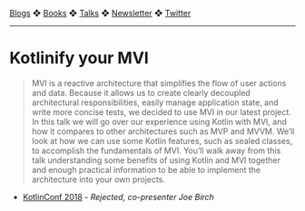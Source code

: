 [Blogs](../blogs.md) ❖ [Books](../books.md) ❖ [Talks](../talks.md) ❖ [Newsletter](https://tinyletter.com/vgonda) ❖ [Twitter](https://twitter.com/TTGonda)

---

# Kotlinify your MVI

> MVI is a reactive architecture that simplifies the flow of user actions and data. Because it allows us to create clearly decoupled architectural responsibilities, easily manage application state, and write more concise tests, we decided to use MVI in our latest project.
>In this talk we will go over our experience using Kotlin with MVI, and how it compares to other architectures such as MVP and MVVM. We’ll look at how we can use some Kotlin features, such as sealed classes, to accomplish the fundamentals of MVI. You’ll walk away from this talk understanding some benefits of using Kotlin and MVI together and enough practical information to be able to implement the architecture into your own projects.

- [KotlinConf 2018](https://kotlinconf.com/2018/) - _Rejected, co-presenter Joe Birch_
